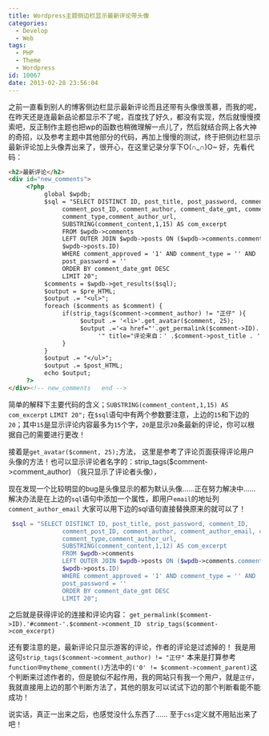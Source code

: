 ```yaml
---
title: Wordpress主题侧边栏显示最新评论带头像
categories:
  - Develop
  - Web
tags:
  - PHP
  - Theme
  - Wordpress
id: 10067
date: 2013-02-28 23:56:04
---
```


之前一直看到别人的博客侧边栏显示最新评论而且还带有头像很羡慕，而我的呢，在昨天还是连最新品论都显示不了呢，百度找了好久，都没有实现，然后就慢慢摸索吧，反正制作主题也把wp的函数也稍微理解一点儿了，然后就结合网上各大神的奇招，以及参考主题中其他部分的代码，再加上慢慢的测试，终于把侧边栏显示最新评论加上头像弄出来了，很开心，在这里记录分享下O(∩_∩)O~
好，先看代码：
```html
<h2>最新评论</h2>
<div id="new_comments">
     <?php
          global $wpdb;
          $sql = "SELECT DISTINCT ID, post_title, post_password, comment_ID,
               comment_post_ID, comment_author, comment_date_gmt, comment_approved,
               comment_type,comment_author_url,
               SUBSTRING(comment_content,1,15) AS com_excerpt
               FROM $wpdb->comments
               LEFT OUTER JOIN $wpdb->posts ON ($wpdb->comments.comment_post_ID =
               $wpdb->posts.ID)
               WHERE comment_approved = '1' AND comment_type = '' AND
               post_password = ''
               ORDER BY comment_date_gmt DESC
               LIMIT 20";
          $comments = $wpdb->get_results($sql);
          $output = $pre_HTML;
          $output .= "<ul>";
          foreach ($comments as $comment) {
               if(strip_tags($comment->comment_author) != "正仔" ){
                    $output .= '<li>'.get_avatar($comment, 25);
                    $output .='<a href="'.get_permalink($comment->ID).'#comment-'.$comment->comment_ID . 
                         '" title="评论来自：' .$comment->post_title . '">'.strip_tags($comment->com_excerpt).'…</a></li>';
               }
          }
          $output .= "</ul>";
          $output .= $post_HTML;
          echo $output;
     ?> 
</div><!-- new_comments   end -->
```

简单的解释下主要代码的含义；`SUBSTRING(comment_content,1,15) AS com_excerpt` `LIMIT 20";`
在`$sql`语句中有两个参数要注意，上边的`15`和下边的`20`；其中`15`是显示评论内容最多为`15`个字，`20`是显示`20`条最新的评论，你可以根据自己的需要进行更改！

接着是`get_avatar($comment, 25);`方法，
这里是参考了评论页面获得评论用户头像的方法！也可以显示评论者名字的：strip_tags($comment->comment_author) （我只显示了评论者头像），

现在发现一个比较明显的bug是头像显示的都为默认头像……正在努力解决中……
解决办法是在上边的`sql`语句中添加一个属性，即用户`email`的地址列`comment_author_email`
大家可以用下边的sql语句直接替换原来的就可以了！
```php
 $sql = "SELECT DISTINCT ID, post_title, post_password, comment_ID,
               comment_post_ID, comment_author, comment_author_email, comment_date_gmt, comment_approved,
               comment_type,comment_author_url,
               SUBSTRING(comment_content,1,12) AS com_excerpt
               FROM $wpdb->comments
               LEFT OUTER JOIN $wpdb->posts ON ($wpdb->comments.comment_post_ID =
               $wpdb->posts.ID)
               WHERE comment_approved = '1' AND comment_type = '' AND
               post_password = ''
               ORDER BY comment_date_gmt DESC
               LIMIT 20";
```

之后就是获得评论的连接和评论内容：
`get_permalink($comment->ID).'#comment-'.$comment->comment_ID ` `strip_tags($comment->com_excerpt)`

还有要注意的是，最新评论只显示游客的评论，作者的评论是过滤掉的！
我是用这句`strip_tags($comment->comment_author) != "正仔"`
本来是打算参考`function中mytheme_comment()`方法中的`('0' != $comment->comment_parent)`这个判断来过滤作者的，但是貌似不起作用，我的网站只有我一个用户，就是`正仔`，我就直接用上边的那个判断方法了，其他的朋友可以试试下边的那个判断看能不能成功！

说实话，真正一出来之后，也感觉没什么东西了……
至于`css`定义就不用贴出来了吧！